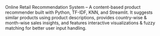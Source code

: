 Online Retail Recommendation System – A content-based product recommender built with Python, TF-IDF, KNN, and Streamlit. It suggests similar products using product descriptions, provides country-wise & month-wise sales insights, and features interactive visualizations & fuzzy matching for better user input handling.
